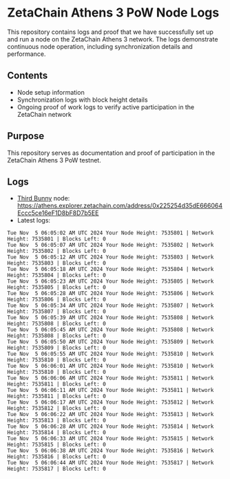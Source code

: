 # ZetaChain Athens 3 PoW Node Logs
This repository contains logs and proof that we have successfully set up and run a node on the ZetaChain Athens 3 network. The logs demonstrate continuous node operation, including synchronization details and performance.

## Contents
- Node setup information
- Synchronization logs with block height details
- Ongoing proof of work logs to verify active participation in the ZetaChain network

## Purpose
This repository serves as documentation and proof of participation in the ZetaChain Athens 3 PoW testnet.

## Logs

- [Third Bunny](https://thirdbunny.xyz/) node: https://athens.explorer.zetachain.com/address/0x225254d35dE666064Eccc5ce16eF1D8bF8D7b5EE
- Latest logs:
```
Tue Nov  5 06:05:02 AM UTC 2024 Your Node Height: 7535801 | Network Height: 7535801 | Blocks Left: 0
Tue Nov  5 06:05:07 AM UTC 2024 Your Node Height: 7535802 | Network Height: 7535802 | Blocks Left: 0
Tue Nov  5 06:05:12 AM UTC 2024 Your Node Height: 7535803 | Network Height: 7535803 | Blocks Left: 0
Tue Nov  5 06:05:18 AM UTC 2024 Your Node Height: 7535804 | Network Height: 7535804 | Blocks Left: 0
Tue Nov  5 06:05:23 AM UTC 2024 Your Node Height: 7535805 | Network Height: 7535805 | Blocks Left: 0
Tue Nov  5 06:05:28 AM UTC 2024 Your Node Height: 7535806 | Network Height: 7535806 | Blocks Left: 0
Tue Nov  5 06:05:34 AM UTC 2024 Your Node Height: 7535807 | Network Height: 7535807 | Blocks Left: 0
Tue Nov  5 06:05:39 AM UTC 2024 Your Node Height: 7535808 | Network Height: 7535808 | Blocks Left: 0
Tue Nov  5 06:05:45 AM UTC 2024 Your Node Height: 7535808 | Network Height: 7535808 | Blocks Left: 0
Tue Nov  5 06:05:50 AM UTC 2024 Your Node Height: 7535809 | Network Height: 7535809 | Blocks Left: 0
Tue Nov  5 06:05:55 AM UTC 2024 Your Node Height: 7535810 | Network Height: 7535810 | Blocks Left: 0
Tue Nov  5 06:06:01 AM UTC 2024 Your Node Height: 7535810 | Network Height: 7535810 | Blocks Left: 0
Tue Nov  5 06:06:06 AM UTC 2024 Your Node Height: 7535811 | Network Height: 7535811 | Blocks Left: 0
Tue Nov  5 06:06:11 AM UTC 2024 Your Node Height: 7535811 | Network Height: 7535811 | Blocks Left: 0
Tue Nov  5 06:06:17 AM UTC 2024 Your Node Height: 7535812 | Network Height: 7535812 | Blocks Left: 0
Tue Nov  5 06:06:22 AM UTC 2024 Your Node Height: 7535813 | Network Height: 7535813 | Blocks Left: 0
Tue Nov  5 06:06:28 AM UTC 2024 Your Node Height: 7535814 | Network Height: 7535814 | Blocks Left: 0
Tue Nov  5 06:06:33 AM UTC 2024 Your Node Height: 7535815 | Network Height: 7535815 | Blocks Left: 0
Tue Nov  5 06:06:38 AM UTC 2024 Your Node Height: 7535816 | Network Height: 7535816 | Blocks Left: 0
Tue Nov  5 06:06:44 AM UTC 2024 Your Node Height: 7535817 | Network Height: 7535817 | Blocks Left: 0
```
